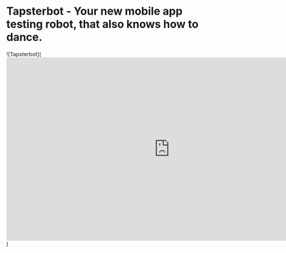 Tapsterbot - Your new mobile app testing robot, that also knows how to dance. 
============================================================

<span>
    ![Tapsterbot](<iframe width="853" height="480" src="http://www.youtube.com/embed/lbjilf5cz88" frameborder="0" allowfullscreen></iframe>) 
</span>

